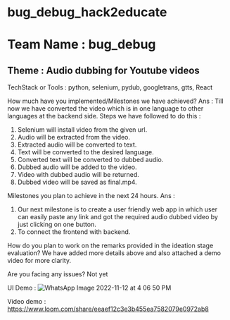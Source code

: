 # bug_debug_hack2educate

# Team Name : bug_debug

## Theme : Audio dubbing for Youtube videos

TechStack or Tools :
python, selenium, pydub, googletrans, gtts, React

How much have you implemented/Milestones we have achieved?
Ans : Till now we have converted the video which is in one language to other languages at the backend side.
Steps we have followed to do this :

1. Selenium will install video from the given url.
2. Audio will be extracted from the video.
3. Extracted audio will be converted to text.
4. Text will be converted to the desired language.
5. Converted text will be converted to dubbed audio.
6. Dubbed audio will be added to the video.
7. Video with dubbed audio will be returned.
8. Dubbed video will be saved as final.mp4.

Milestones you plan to achieve in the next 24 hours.
Ans : 
1. Our next milestone is to create a user friendly web app in which user can easily paste any link and got the required audio dubbed video by just clicking on one button.
2. To connect the frontend with backend.

How do you plan to work on the remarks provided in the ideation stage evaluation?
We have added more details above and also attached a demo video for more clarity.

Are you facing any issues?
Not yet

UI Demo : 
![WhatsApp Image 2022-11-12 at 4 06 50 PM](https://user-images.githubusercontent.com/75874271/201472195-48d7bf1f-b18d-40d7-8b61-1450923b0336.jpeg)

Video demo :
https://www.loom.com/share/eeaef12c3e3b455ea7582079e0972ab8
